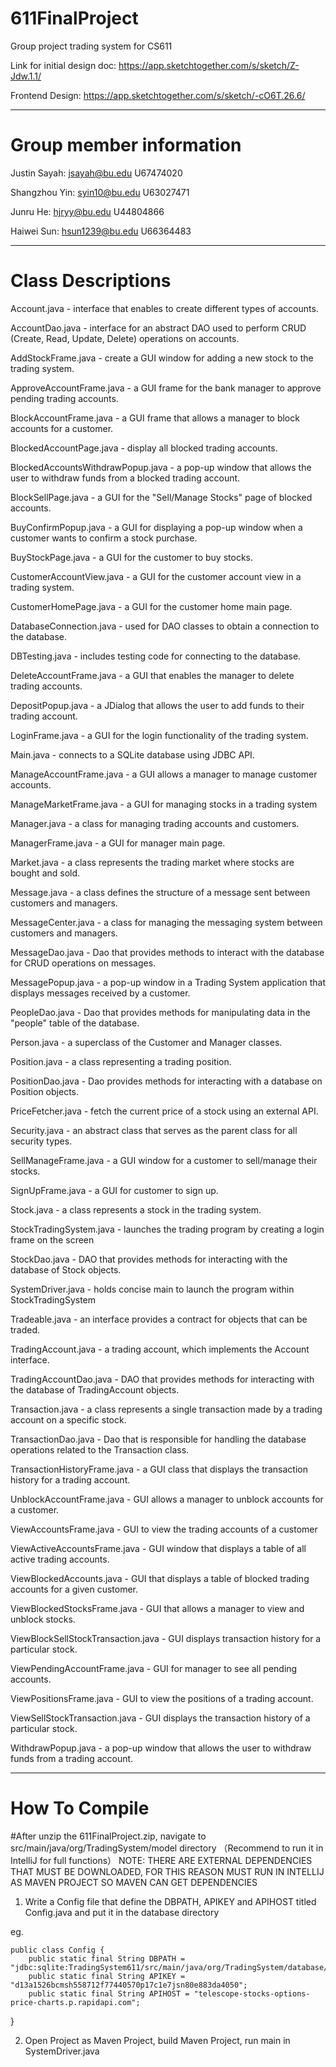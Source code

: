 # 611FinalProject
Group project trading system for CS611

Link for initial design doc: https://app.sketchtogether.com/s/sketch/Z-Jdw.1.1/

Frontend Design: https://app.sketchtogether.com/s/sketch/-cO6T.26.6/

---------------------------------------------------------------------------

# Group member information

Justin Sayah: 
jsayah@bu.edu
U67474020

Shangzhou Yin: 
syin10@bu.edu
U63027471

Junru He: 
hjryy@bu.edu
U44804866

Haiwei Sun: 
hsun1239@bu.edu
U66364483

---------------------------------------------------------------------------

# Class Descriptions
Account.java - interface that enables to create different types of accounts.

AccountDao.java - interface for an abstract DAO used to perform CRUD (Create, Read, Update, Delete) operations on accounts.

AddStockFrame.java - create a GUI window for adding a new stock to the trading system.

ApproveAccountFrame.java - a GUI frame for the bank manager to approve pending trading accounts.

BlockAccountFrame.java - a GUI frame that allows a manager to block accounts for a customer.

BlockedAccountPage.java - display all blocked trading accounts.

BlockedAccountsWithdrawPopup.java - a pop-up window that allows the user to withdraw funds from a blocked trading account.

BlockSellPage.java - a GUI for the "Sell/Manage Stocks" page of blocked accounts.

BuyConfirmPopup.java - a GUI for displaying a pop-up window when a customer wants to confirm a stock purchase.

BuyStockPage.java - a GUI for the customer to buy stocks.

CustomerAccountView.java - a GUI for the customer account view in a trading system.

CustomerHomePage.java - a GUI for the customer home main page.

DatabaseConnection.java - used for DAO classes to obtain a connection to the database.

DBTesting.java - includes testing code for connecting to the database.

DeleteAccountFrame.java - a GUI that enables the manager to delete trading accounts.

DepositPopup.java - a JDialog that allows the user to add funds to their trading account.

LoginFrame.java - a GUI for the login functionality of the trading system.

Main.java - connects to a SQLite database using JDBC API.

ManageAccountFrame.java - a GUI allows a manager to manage customer accounts.

ManageMarketFrame.java - a GUI for managing stocks in a trading system

Manager.java - a class for managing trading accounts and customers.

ManagerFrame.java - a GUI for manager main page.

Market.java - a class represents the trading market where stocks are bought and sold.

Message.java - a class defines the structure of a message sent between customers and managers.

MessageCenter.java - a class for managing the messaging system between customers and managers.

MessageDao.java - Dao that provides methods to interact with the database for CRUD operations on messages.

MessagePopup.java - a pop-up window in a Trading System application that displays messages received by a customer.

PeopleDao.java - Dao that provides methods for manipulating data in the "people" table of the database.

Person.java - a superclass of the Customer and Manager classes.

Position.java - a class representing a trading position.

PositionDao.java - Dao provides methods for interacting with a database on Position objects.

PriceFetcher.java - fetch the current price of a stock using an external API.

Security.java - an abstract class that serves as the parent class for all security types.

SellManageFrame.java - a GUI window for a customer to sell/manage their stocks.

SignUpFrame.java - a GUI for customer to sign up.

Stock.java - a class represents a stock in the trading system.

StockTradingSystem.java - launches the trading program by creating a login frame on the screen

StockDao.java - DAO that provides methods for interacting with the database of Stock objects.

SystemDriver.java - holds concise main to launch the program within StockTradingSystem

Tradeable.java - an interface provides a contract for objects that can be traded.

TradingAccount.java - a trading account, which implements the Account interface.

TradingAccountDao.java - DAO that provides methods for interacting with the database of TradingAccount objects.

Transaction.java - a class represents a single transaction made by a trading account on a specific stock.

TransactionDao.java - Dao that is responsible for handling the database operations related to the Transaction class.

TransactionHistoryFrame.java - a GUI class that displays the transaction history for a trading account.

UnblockAccountFrame.java - GUI allows a manager to unblock accounts for a customer.

ViewAccountsFrame.java - GUI to view the trading accounts of a customer

ViewActiveAccountsFrame.java - GUI window that displays a table of all active trading accounts.

ViewBlockedAccounts.java - GUI that displays a table of blocked trading accounts for a given customer.

ViewBlockedStocksFrame.java - GUI that allows a manager to view and unblock stocks.

ViewBlockSellStockTransaction.java - GUI displays transaction history for a particular stock.

ViewPendingAccountFrame.java - GUI for manager to see all pending accounts.

ViewPositionsFrame.java - GUI to view the positions of a trading account.

ViewSellStockTransaction.java - GUI displays the transaction history of a particular stock.

WithdrawPopup.java - a pop-up window that allows the user to withdraw funds from a trading account.

---------------------------------------------------------------------------
# How To Compile
#After unzip the 611FinalProject.zip, navigate to src/main/java/org/TradingSystem/model directory
（Recommend to run it in IntelliJ for full functions）
NOTE: THERE ARE EXTERNAL DEPENDENCIES THAT MUST BE DOWNLOADED, FOR THIS REASON MUST RUN IN INTELLIJ AS MAVEN PROJECT SO MAVEN CAN GET DEPENDENCIES

1. Write a Config file that define the DBPATH, APIKEY and APIHOST titled Config.java and put it in the database directory

eg. 

    public class Config {
        public static final String DBPATH = "jdbc:sqlite:TradingSystem611/src/main/java/org/TradingSystem/database/tradingSystem.db";
        public static final String APIKEY = "d13a1526bcmsh558712f77440570p17c1e7jsn80e883da4050";
        public static final String APIHOST = "telescope-stocks-options-price-charts.p.rapidapi.com";
   }
   
2. Open Project as Maven Project, build Maven Project, run main in SystemDriver.java
